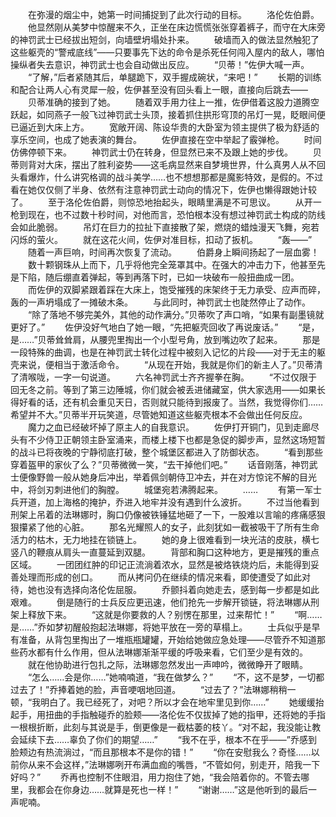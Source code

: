 　　在弥漫的烟尘中，她第一时间捕捉到了此次行动的目标。
　　洛伦佐伯爵。
　　他显然刚从美梦中惊醒来不久，正坐在床边慌慌张张穿着裤子，而守在大床旁的神罚武士已经拔出短剑，向墙壁坍塌处扑来。
　　破墙而入的做法显然触犯了这些躯壳的“警戒底线”——只要事先下达的命令是杀死任何闯入屋内的敌人，哪怕操纵者失去意识，神罚武士也会自动做出反应。
　　“贝蒂！”佐伊大喊一声。
　　“了解，”后者紧随其后，单腿跪下，双手握成碗状，“来吧！”
　　长期的训练和配合让两人心有灵犀一般，佐伊甚至没有回头看上一眼，直接向后跳去——
　　贝蒂准确的接到了她。
　　随着双手用力往上一推，佐伊借着这股力道腾空跃起，如同燕子一般飞过神罚武士头顶，接着抓住拱形穹顶的吊灯一晃，眨眼间便已逼近到大床上方。
　　宽敞开阔、陈设华贵的大卧室为领主提供了极为舒适的享乐空间，也成了她表演的舞台。
　　佐伊直接在空中举起了霰弹枪。
　　时间仿佛停顿下来。
　　神罚武士仍在转身，但显然已来不及跟上她的步伐。
　　贝蒂则背对大床，摆出了胜利姿势——这毛病显然来自梦境世界，什么真男人从不回头看爆炸，什么讲究格调的战斗美学……也不想想那都是魔影特效，是假的。不过看在她仅仅侧了半身、依然有注意神罚武士动向的情况下，佐伊也懒得跟她计较了。
　　至于洛伦佐伯爵，则惊恐地抬起头，眼睛里满是不可思议。
　　从开一枪到现在，也不过数十秒时间，对他而言，恐怕根本没有想过神罚武士构成的防线会如此脆弱。
　　吊灯在巨力的拉扯下直接散了架，燃烧的蜡烛漫天飞舞，宛若闪烁的萤火。
　　就在这花火间，佐伊对准目标，扣动了扳机。
　　“轰——”
　　随着一声巨响，时间再次恢复了流动。
　　伯爵身上瞬间扬起了一层血雾！
　　数十颗钢珠从上而下，几乎将他完全笼罩其中。在强大的冲击力下，他甚至先是下陷，随后绷直着弹起，等到再落下时，已如一块破布一般扭曲成一团。
　　而佐伊的双脚紧跟着踩在大床上，饱受摧残的床架终于无力承受、应声而碎，轰的一声坍塌成了一摊破木条。
　　与此同时，神罚武士也陡然停止了动作。
　　“除了落地不够完美外，其他的动作满分。”贝蒂吹了声口哨，“如果有副墨镜就更好了。”
　　佐伊没好气地白了她一眼，“先把躯壳回收了再说废话。”
　　“是，是……”贝蒂耸耸肩，从腰兜里掏出一个小型号角，放到嘴边吹了起来。
　　那是一段特殊的曲调，也是在神罚武士转化过程中被刻入记忆的片段——对于无主的躯壳来说，便相当于激活命令。
　　“从现在开始，我就是你们的新主人了。”贝蒂清了清喉咙，一字一句说道。
　　六名神罚武士齐齐握拳在胸。
　　“不过仅限于回无冬之前。等到了第三边陲城，你们就会被丢进储藏室，供大家选用——如果长得好看的话，还有机会重见天日，否则就只能待到报废了。当然，我觉得你们……希望并不大。”贝蒂半开玩笑道，尽管她知道这些躯壳根本不会做出任何反应。
　　魔力之血已经破坏掉了原主人的自我意识。
　　佐伊打开铜门，见到走廊尽头有不少侍卫正朝领主卧室涌来，而楼上楼下也都是急促的脚步声，显然这场短暂的战斗已将夜晚的宁静彻底打破，整个城堡区都进入了防御状态。
　　“看到那些穿着盔甲的家伙了么？”贝蒂微微一笑，“去干掉他们吧。”
　　话音刚落，神罚武士便像野兽一般从她身后冲出，举着佩剑朝侍卫冲去，并在对方惊诧不解的目光中，将剑刃刺进他们的胸膛。
　　城堡宛若沸腾起来。
　　……
　　有第一军士兵开道，加上海格的掩护，乔进入地牢并没有遇到什么波折。
　　不过当他看到刑架上吊着的法琳娜时，胸口仍像被铁锤猛地砸了一下，一股难以言喻的疼痛感狠狠攥紧了他的心脏。
　　那名光耀照人的女子，此刻犹如一截被吸干了所有生命活力的枯木，无力地挂在锁链上。
　　她的身上很难看到一块光洁的皮肤，横七竖八的鞭痕从肩头一直蔓延到双腿。
　　背部和胸口这种地方，更是摧残的重点区域。
　　一团团红肿的印记正流淌着浓水，显然是被烙铁烧灼后，未能得到妥善处理而形成的创口。
　　而从拷问仍在继续的情况来看，即使遭受了如此对待，她也没有选择向洛伦佐屈服。
　　乔颤抖着向她走去，感到每一步都是如此艰难。
　　倒是随行的士兵反应更迅速，他们抢先一步解开锁链，将法琳娜从刑架上释放下来。
　　“这就是你要救的人？别愣在那里，过来帮忙！”
　　“啊……是……”乔如梦初醒般抱起法琳娜，将她平放在一旁的草榻上。
　　士兵似乎是早有准备，从背包里掏出了一堆瓶瓶罐罐，开始给她做应急处理——尽管乔不知道那些药水都有什么作用，但从法琳娜渐渐平缓的呼吸来看，它们至少是有效的。
　　就在他协助进行包扎之际，法琳娜忽然发出一声呻吟，微微睁开了眼睛。
　　“怎么……会是你……”她喃喃道，“我在做梦么？”
　　“不，这不是梦，一切都过去了！”乔捧着她的脸，声音哽咽地回道。
　　“过去了？”法琳娜稍稍一顿，“我明白了。我已经死了，对吧？所以才会在地牢里见到你……”
　　她缓缓抬起手，用扭曲的手指触碰乔的脸颊——洛伦佐不仅拔掉了她的指甲，还将她的手指一根根折断，此刻与其说是手，倒更像是一截枯萎的枝丫。“对不起，我没能让教会延续下去……辜负了你们的期望……”
　　“我不在乎，根本不在乎——”乔感到脸颊边有热流淌过，“而且那根本不是你的错！”
　　“你在安慰我么？奇怪……以前你从来不会这样，”法琳娜咧开布满血痂的嘴唇，“不管如何，别走开，陪我一下好吗？”
　　乔再也控制不住眼泪，用力抱住了她，“我会陪着你的。不管去哪里，我都会在你身边……就算是死也一样！”
　　“谢谢……”这是他听到的最后一声呢喃。